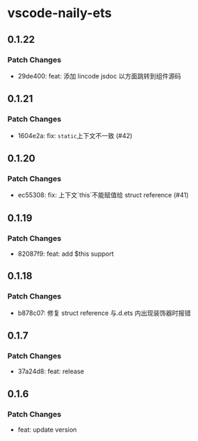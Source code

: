# vscode-naily-ets

## 0.1.22

### Patch Changes

- 29de400: feat: 添加 lincode jsdoc 以方面跳转到组件源码

## 0.1.21

### Patch Changes

- 1604e2a: fix: `static`上下文不一致 (#42)

## 0.1.20

### Patch Changes

- ec55308: fix: 上下文\`this\`不能赋值给 struct reference (#41)

## 0.1.19

### Patch Changes

- 82087f9: feat: add $this support

## 0.1.18

### Patch Changes

- b878c07: 修复 struct reference 与.d.ets 内出现装饰器时报错

## 0.1.7

### Patch Changes

- 37a24d8: feat: release

## 0.1.6

### Patch Changes

- feat: update version

